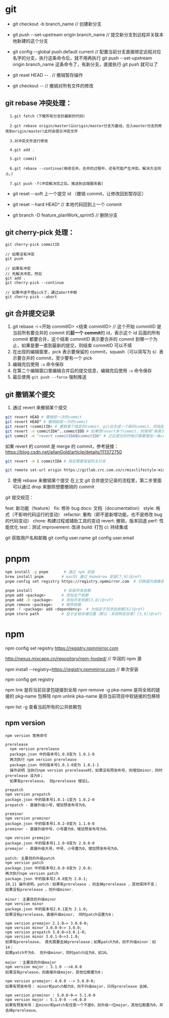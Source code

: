 # git

- git checkout -b branch_name // 创建新分支

- git push --set-upstream origin branch_name // 提交新分支到远程并关联本地新建的这个分支

- git config --global push.default current // 配置当前分支直接绑定远程对应名字的分支，执行这条命令后，就不用再执行 git push --set-upstream origin branch_name 这条命令了，有新分支，直接执行 git push 就可以了

- git reset HEAD -- . // 撤销暂存操作

- git checkout -- <filename> // 撤销对所有文件的修改

## git rebase 冲突处理：

```git
  1.git fetch（下载所有分支的最新的代码）

  2.git rebase origin/master(以origin/master分支为基线，合入master分支的修改到origin/master)此时会提示冲突文件

  3.对冲突文件进行修改

  4.git add .

  5.git commit

  6.git rebase --continue(继续合并。合并的过程中，还有可能产生冲突。解决方法同上。)

  7.git push -f(冲突解决完之后。推送到远端服务器)

```

- git reset --soft 上一个提交 id （撤销 commit，让修改回到暂存区）

- git reset --hard HEAD^ // 本地代码回到上一个 commit

- git branch -D feature_planWork_sprint5 // 删除分支

## git cherry-pick 处理：

```git
git cherry-pick commitID

// 如果没有冲突
git push

// 如果有冲突
// 先解决冲突，然后
git add .
git cherry-pick --continue

// 如果中途不想pick了，通过abort中断
git cherry-pick --abort

```

## git 合并提交记录

1. git rebase -i <开始 commitID> <结束 commitID> // 这个开始 commitID 是当前所有要合并的 commit 的**前一个 commit**的 id，表示这个 id 后面的所有 commit 都要合并，这个结束 commitID 表示要合并的 commit 到哪一个为止，如果是要一直到最新的提交，则结束 commitID 可以不填
2. 在出现的编辑窗里，pick 表示要保留的 commit，squash（可以简写为 s）表示要合并的 commit，至少要有一个 pick
3. 编辑完后使用 `:x` 命令保存
4. 在第二个编辑窗口里编辑合并后的提交信息，编辑完后使用 `:x` 命令保存
5. 最后使用 `git push --force` 强制推送

## git 撤销某个提交

1. 通过 revert 来撤销某个提交

```bash
git revert HEAD # 撤销前一次的commit
git revert HEAD^ # 撤销前前一次的commit
git revert <commitID> # 撤销某个指定的commit，git会生成一个新的commit，将指定的commit的内容反转来达成撤销
git revert -n commitIDA^..commitIDD # 如果想revert多个commit，则使用^来表示，比如git revert commitIDA^...commitIDD，例如commit序列：A->B->C->D；加个参数 -n 可以使revert后不会生成commitId，用户可以自己添加一个commit
git commit -m "revert commitIDA到commitIDD" # 之后提交的时候只需要增加一条commit就可以了

```

如果 revert 的 commit 是 merge 的 commit，参考链接： https://blog.csdn.net/allanGold/article/details/111372750

```bash
git revert -m 1 commitIDA # 指定需要保留的主分支
```

```bash
git remote set-url origin https://gitlab.crc.com.cn/crmixclifestyle-mixh-fe/joy-admin.git # 设置远程仓库地址
```

2. 使用 rebase 来撤销某个提交
   在上文 git 合并提交记录的流程里，第二步里面可以通过 drop 来删除想要撤销的 commit

git 提交规范：

feat: 新功能（feature）
fix: 修补 bug
docs: 文档（documentation）
style: 格式（不影响代码运行的变动）
refactor: 重构（即不是新增功能，也不是修改 bug 的代码变动）
chore: 构建过程或辅助工具的变动
revert: 撤销，版本回退
perf: 性能优化
test：测试
improvement: 改进
build: 打包
ci: 持续集成

git 获取用户名和邮箱
git config user.name
git config user.email

# pnpm

```bash
npm install -g pnpm       # 通过 npm 安装
brew install pnpm        # macOS 通过 Homebrew 安装[7,9](@ref)
pnpm config set registry https://registry.npmmirror.com  # 切换国内镜像源[7,9](@ref)

pnpm install              # 安装所有依赖
pnpm add <package>       # 添加生产依赖
pnpm add -D <package>    # 添加开发依赖[3,8](@ref)
pnpm remove <package>    # 移除依赖
pnpm -F <package> add <dependency>  # 为指定子包添加依赖[6](@ref)
pnpm store path          # 显示全局存储位置（默认：系统特定目录）[5,9](@ref)
```

# npm

npm config set registry https://registry.npmmirror.com

http://nexus.mixcapp.cn/repository/npm-hosted/ // 华润的 npm 源

npm install --registry=https://registry.npmmirror.com // 单次安装

npm config get registry

npm link 是将当前目录包链接到全局
npm remove -g pka-name 是将全局的链接的 pkg-name 包移除
npm unlink pka-name 是将当前项目中软链接的包移除

npm list -g 查看当前所有的公共依赖包

## npm version

```
npm version 常用命令

prerelease
  npm version prerelease
  package.json 中的版本号1.0.0变为 1.0.1-0
  再次执行 npm version prerelease
  package.json 中的版本号1.0.1-0变为 1.0.1-1
  操作说明 当执行npm version prerelease时，如果没有预发布号，则增加minor，同时prerelease 设为0；
  如果有prerelease， 则prerelease 增加1。

prepatch
npm version prepatch
package.json 中的版本号1.0.1-1变为 1.0.2-0
prepatch - 直接升级小号，增加预发布号为0。

preminor
npm version preminor
package.json 中的版本号1.0.2-0变为 1.1.0-0
preminor - 直接升级中号，小号置为0，增加预发布号为0。

npm version premajor
package.json 中的版本号1.1.0-0变为 2.0.0-0
premajor - 直接升级大号，中号、小号置为0，增加预发布号为0。

patch: 主要目的升级patch
npm version patch
package.json 中的版本号2.0.0-0变为 2.0.0;
再次执行npm version patch
package.json 中的版本号2.0.0变为 2.0.1;
10,11 操作说明，patch：如果有prerelease ，则去掉prerelease ，其他保持不变；
如果没有prerelease ，则升级minor.

minor： 主要目的升级minor
npm version minor
package.json 中的版本号2.0.1变为 2.1.0;
如果没有prerelease，直接升级minor， 同时patch设置为0；

npm version premajor 2.1.0–> 3.0.0-0;
npm version minor 3.0.0-0–> 3.0.0;
npm version prepatch 3.0.0–>3.0.1-0;
npm version minor 3.0.1-0–>3.1.0;
如果有prerelease， 首先需要去掉prerelease；如果patch为0，则不升级minor：如14；
如果patch不为0， 则升级minor，同时patch设为0，如16。

major ：主要目的升级major
npm version major : 3.1.0 -->4.0.0
如果没有prelease，则直接升级major，其他位都置为0；

npm version premajor: 4.0.0 --> 5.0.0-0;
如果有预发布号： minor和patch都为0，则不升级major，只将prerelease 去掉。

npm version preminor : 5.0.0-0–> 5.1.0-0
npm version major : 5.1.0-0 -->6.0.0
如果有预发布号：且minor和patch有任意一个不是0，则升级一位major，其他位都置为0，并去掉prerelease。
```
